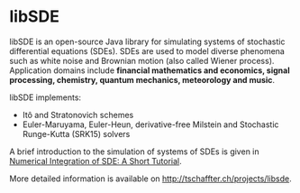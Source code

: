 libSDE
======

libSDE is an open-source Java library for simulating systems of stochastic differential equations (SDEs). SDEs are used to model diverse phenomena such as white noise and Brownian motion (also called Wiener process). Application domains include **financial mathematics and economics, signal processing, chemistry, quantum mechanics, meteorology and music**.

libSDE implements:

* It&ocirc; and Stratonovich schemes
* Euler-Maruyama, Euler-Heun, derivative-free Milstein and Stochastic Runge-Kutta (SRK15) solvers

A brief introduction to the simulation of systems of SDEs is given in [Numerical Integration of SDE: A Short Tutorial](http://tschaffter.ch/projects/libsde/cite.php).

More detailed information is available on http://tschaffter.ch/projects/libsde.
